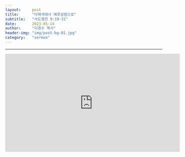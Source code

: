 ```yaml
---
layout:     post
title:      "다메섹에서 예루살렘으로"
subtitle:	"사도행전 9:19-31"
date:       2023-05-14
author:     "이경수 목사"
header-img: "img/post-bg-01.jpg"
category:   "sermon"
---
```


<hr>
<div class="youtube">
    <iframe width="560" height="315" src="https://www.youtube.com/embed/UsH5xa82_ww" title="YouTube video player" frameborder="0" allow="accelerometer; autoplay; clipboard-write; encrypted-media; gyroscope; picture-in-picture; web-share" allowfullscreen></iframe>
</div>